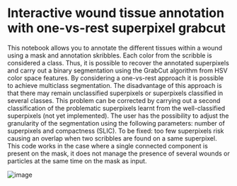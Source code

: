 # Interactive wound tissue annotation with one-vs-rest superpixel grabcut

This notebook allows you to annotate the different tissues within a wound using a mask and annotation skribbles. Each color from the scribble is considered a class. Thus, it is possible to recover the annotated superpixels and carry out a binary segmentation using the GrabCut algorithm from HSV color space features. By considering a one-vs-rest approach it is possible to achieve multiclass segmentation. The disadvantage of this approach is that there may remain unclassified superpixels or superpixels classified in several classes. This problem can be corrected by carrying out a second classification of the problematic superpixels learnt from the well-classified superpixels (not yet implemented). The user has the possibility to adjust the granularity of the segmentation using the following parameters: number of superpixels and compactness (SLIC).
To be fixed: too few superpixels risk causing an overlap when two scribbles are found on a same superpixel.
This code works in the case where a single connected component is present on the mask, it does not manage the presence of several wounds or particles at the same time on the mask as input.

![image](https://github.com/Le0Dev/interactive_wound_tissue_annotation/assets/39364891/acf1ba84-c4ab-4f41-a89b-5b3de7a90464)

